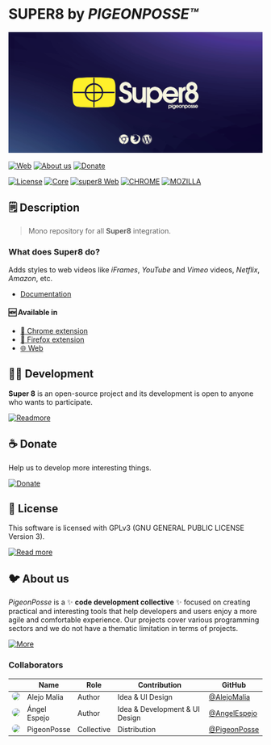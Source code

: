 <!--

██████╗ ██╗ ██████╗ ███████╗ ██████╗ ███╗   ██╗                
██╔══██╗██║██╔════╝ ██╔════╝██╔═══██╗████╗  ██║                
██████╔╝██║██║  ███╗█████╗  ██║   ██║██╔██╗ ██║                
██╔═══╝ ██║██║   ██║██╔══╝  ██║   ██║██║╚██╗██║                
██║     ██║╚██████╔╝███████╗╚██████╔╝██║ ╚████║                
╚═╝     ╚═╝ ╚═════╝ ╚══════╝ ╚═════╝ ╚═╝  ╚═══╝                
                                                               
██████╗  ██████╗ ███████╗███████╗███████╗                      
██╔══██╗██╔═══██╗██╔════╝██╔════╝██╔════╝                      
██████╔╝██║   ██║███████╗███████╗█████╗                        
██╔═══╝ ██║   ██║╚════██║╚════██║██╔══╝                        
██║     ╚██████╔╝███████║███████║███████╗                      
╚═╝      ╚═════╝ ╚══════╝╚══════╝╚══════╝                      
                                                                                                                                                                             
█████╗█████╗█████╗█████╗█████╗█████╗█████╗█████╗               
╚════╝╚════╝╚════╝╚════╝╚════╝╚════╝╚════╝╚════╝               

███████╗██╗   ██╗██████╗ ███████╗██████╗      █████╗ 
██╔════╝██║   ██║██╔══██╗██╔════╝██╔══██╗    ██╔══██╗
███████╗██║   ██║██████╔╝█████╗  ██████╔╝    ╚█████╔╝
╚════██║██║   ██║██╔═══╝ ██╔══╝  ██╔══██╗    ██╔══██╗
███████║╚██████╔╝██║     ███████╗██║  ██║    ╚█████╔╝
╚══════╝ ╚═════╝ ╚═╝     ╚══════╝╚═╝  ╚═╝     ╚════╝ 
                                          
IDEA OF ALEJO
CREATED BY ANGELO
FOR PIGEONPOSSE.COM

-->

# SUPER8 by _PIGEONPOSSE™_

![SUPER8 HEADER](docs/images/banner.png)

[![Web](https://img.shields.io/badge/Collective%20Web-grey?style=flat-square)](https://super8.pigeonposse.com/)
[![About us](https://img.shields.io/badge/About-us-grey?style=flat-square)](https://pigeonposse.com/?popup=about)
[![Donate](https://img.shields.io/badge/Donate-pink?style=flat-square)](https://pigeonposse.com/?popup=donate)

[![License](https://img.shields.io/github/license/pigeon-posse/pigeonsh?label=License&style=flat-square)](https://github.com/pigeonposse/super8/blob/main/LICENSE)
[![Core](https://img.shields.io/github/package-json/v/pigeonposse/super8?filename=packages%2F_core%2Fpackage.json&style=flat-square&label=Core&color=blue)](https://super8.pigeonposse.com)
[![super8 Web](https://img.shields.io/github/package-json/v/pigeonposse/super8?filename=packages%2Fweb%2Fpackage.json&style=flat-square&label=Web&color=blue)](https://super8.pigeonposse.com)
[![CHROME](https://img.shields.io/chrome-web-store/v/aejkinmllndkgoodkfbhfkffnebmibkd?color=blue&style=flat-square&label=Chrome)](https://chrome.google.com/webstore/detail/super8/aejkinmllndkgoodkfbhfkffnebmibkd)
[![MOZILLA](https://img.shields.io/amo/v/{63bba7f4-510b-4478-b401-a2726a9703ba}?color=blue&style=flat-square&label=Mozilla)](https://addons.mozilla.org/es/firefox/addon/super8/)

## 🗒 Description

> Mono repository for all **Super8** integration.

### What does **Super8** do?

Adds styles to web videos like _iFrames_, _YouTube_ and _Vimeo_ videos, _Netflix_, _Amazon_, etc.

- [Documentation](https://docs.super8.pigeonposse.com)

#### 🆕 Available in

- [🧩 Chrome extension](https://chrome.google.com/webstore/detail/super8/aejkinmllndkgoodkfbhfkffnebmibkd)
- [🧩 Firefox extension](https://addons.mozilla.org/es/firefox/addon/super8/)
- [🌐 Web](https://super8.pigeonposse.com)

## 👨‍💻 Development

**Super 8** is an open-source project and its development is open to anyone who wants to participate.

[![Readmore](https://img.shields.io/badge/Read%20more-grey?style=flat-square)](https://docs.super8.pigeonposse.com/dev-getting-started)

## ☕ Donate

Help us to develop more interesting things.

[![Donate](https://img.shields.io/badge/Donate-grey?style=flat-square)](https://pigeonposse.com/?popup=donate)

## 📜 License

This software is licensed with GPLv3 (GNU GENERAL PUBLIC LICENSE Version 3).

[![Read more](https://img.shields.io/badge/Read-more-grey?style=flat-square)](https://github.com/pigeonposse/super8/blob/main/LICENSE)

## 🐦 About us

_PigeonPosse_ is a ✨ **code development collective** ✨ focused on creating practical and interesting tools that help developers and users enjoy a more agile and comfortable experience. Our projects cover various programming sectors and we do not have a thematic limitation in terms of projects.

[![More](https://img.shields.io/badge/Read-more-grey?style=flat-square)](https://github.com/PigeonPosse/PigeonPosse)

### Collaborators

|                                                                                    | Name         | Role         | Contribution | GitHub                                         |
| ---------------------------------------------------------------------------------- | ------------ | ------------ | ------------ | ---------------------------------------------- |
| <img src="https://github.com/AlejoMalia.png?size=72" style="border-radius:100%"/> | Alejo Malia  | Author       | Idea & UI Design | [@AlejoMalia](https://github.com/AlejoMalia) |
| <img src="https://github.com/AngelEspejo.png?size=72" style="border-radius:100%"/> | Ángel Espejo | Author       | Idea & Development & UI Design | [@AngelEspejo](https://github.com/AngelEspejo) |
| <img src="https://github.com/PigeonPosse.png?size=72" style="border-radius:100%"/> | PigeonPosse  | Collective   | Distribution | [@PigeonPosse](https://github.com/PigeonPosse) |

<br>
